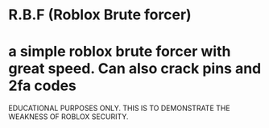 # R.B.F (Roblox Brute forcer)
a simple roblox brute forcer with great speed.
Can also crack pins and 2fa codes
============================================


EDUCATIONAL PURPOSES ONLY. THIS IS TO DEMONSTRATE THE WEAKNESS OF ROBLOX SECURITY.
